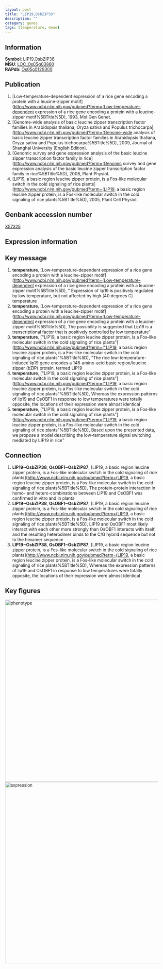 ```yaml
---
layout: post
title: "LIP19,OsbZIP38"
description: ""
category: genes
tags: [temperature, Gene]
---
```


## Information
__Symbol__: LIP19,OsbZIP38  
__MSU__: [LOC_Os05g03860](http://rice.plantbiology.msu.edu/cgi-bin/ORF_infopage.cgi?orf=LOC_Os05g03860)  
__RAPdb__: [Os05g0129300](http://rapdb.dna.affrc.go.jp/viewer/gbrowse_details/irgsp1?name=Os05g0129300)  

## Publication
1. [Low-temperature-dependent expression of a rice gene encoding a protein with a leucine-zipper motif](http://www.ncbi.nlm.nih.gov/pubmed?term=(Low-temperature-dependent expression of a rice gene encoding a protein with a leucine-zipper motif%5BTitle%5D), 1993, Mol Gen Genet.
2. [Genome-wide analysis of basic leucine zipper transcription factor families in Arabidopsis thaliana, Oryza sativa and Populus trichocarpa](http://www.ncbi.nlm.nih.gov/pubmed?term=(Genome-wide analysis of basic leucine zipper transcription factor families in Arabidopsis thaliana, Oryza sativa and Populus trichocarpa%5BTitle%5D), 2009, Journal of Shanghai University (English Edition).
3. [Genomic survey and gene expression analysis of the basic leucine zipper transcription factor family in rice](http://www.ncbi.nlm.nih.gov/pubmed?term=(Genomic survey and gene expression analysis of the basic leucine zipper transcription factor family in rice%5BTitle%5D), 2008, Plant Physiol.
4. [LIP19, a basic region leucine zipper protein, is a Fos-like molecular switch in the cold signaling of rice plants](http://www.ncbi.nlm.nih.gov/pubmed?term=(LIP19, a basic region leucine zipper protein, is a Fos-like molecular switch in the cold signaling of rice plants%5BTitle%5D), 2005, Plant Cell Physiol.

## Genbank accession number
[X57325](http://www.ncbi.nlm.nih.gov/nuccore/X57325)

## Expression information

## Key message
1. __temperature__, [Low-temperature-dependent expression of a rice gene encoding a protein with a leucine-zipper motif](http://www.ncbi.nlm.nih.gov/pubmed?term=(Low-temperature-dependent expression of a rice gene encoding a protein with a leucine-zipper motif%5BTitle%5D), " Expression of lip19 is positively regulated by low temperature, but not affected by high (40 degrees C) temperature
2. __temperature__, [Low-temperature-dependent expression of a rice gene encoding a protein with a leucine-zipper motif](http://www.ncbi.nlm.nih.gov/pubmed?term=(Low-temperature-dependent expression of a rice gene encoding a protein with a leucine-zipper motif%5BTitle%5D),  The possibility is suggested that Lip19 is a transcriptional factor that is positively controlled by low temperature"
3. __temperature__, ["LIP19, a basic region leucine zipper protein, is a Fos-like molecular switch in the cold signaling of rice plants"](http://www.ncbi.nlm.nih.gov/pubmed?term=("LIP19, a basic region leucine zipper protein, is a Fos-like molecular switch in the cold signaling of rice plants"%5BTitle%5D), "The rice low-temperature-induced lip19 gene encodes a 148-amino-acid basic region/leucine zipper (bZIP) protein, termed LIP19
4. __temperature__, ["LIP19, a basic region leucine zipper protein, is a Fos-like molecular switch in the cold signaling of rice plants"](http://www.ncbi.nlm.nih.gov/pubmed?term=("LIP19, a basic region leucine zipper protein, is a Fos-like molecular switch in the cold signaling of rice plants"%5BTitle%5D),  Whereas the expression patterns of lip19 and OsOBF1 in response to low temperatures were totally opposite, the locations of their expression were almost identical
5. __temperature__, ["LIP19, a basic region leucine zipper protein, is a Fos-like molecular switch in the cold signaling of rice plants"](http://www.ncbi.nlm.nih.gov/pubmed?term=("LIP19, a basic region leucine zipper protein, is a Fos-like molecular switch in the cold signaling of rice plants"%5BTitle%5D),  Based upon the presented data, we propose a model describing the low-temperature signal switching mediated by LIP19 in rice"

## Connection
1. __LIP19~OsbZIP38__, __OsOBF1~OsbZIP87__, [LIP19, a basic region leucine zipper protein, is a Fos-like molecular switch in the cold signaling of rice plants](http://www.ncbi.nlm.nih.gov/pubmed?term=(LIP19, a basic region leucine zipper protein, is a Fos-like molecular switch in the cold signaling of rice plants%5BTitle%5D),  The protein-protein interaction in homo- and hetero-combinations between LIP19 and OsOBF1 was confirmed in vitro and in planta
2. __LIP19~OsbZIP38__, __OsOBF1~OsbZIP87__, [LIP19, a basic region leucine zipper protein, is a Fos-like molecular switch in the cold signaling of rice plants](http://www.ncbi.nlm.nih.gov/pubmed?term=(LIP19, a basic region leucine zipper protein, is a Fos-like molecular switch in the cold signaling of rice plants%5BTitle%5D),  LIP19 and OsOBF1 most likely interact with each other more strongly than OsOBF1 interacts with itself, and the resulting heterodimer binds to the C/G hybrid sequence but not to the hexamer sequence
3. __LIP19~OsbZIP38__, __OsOBF1~OsbZIP87__, [LIP19, a basic region leucine zipper protein, is a Fos-like molecular switch in the cold signaling of rice plants](http://www.ncbi.nlm.nih.gov/pubmed?term=(LIP19, a basic region leucine zipper protein, is a Fos-like molecular switch in the cold signaling of rice plants%5BTitle%5D),  Whereas the expression patterns of lip19 and OsOBF1 in response to low temperatures were totally opposite, the locations of their expression were almost identical

## Key figures
<img src="http://ricencode.github.io/images/LIP19~OsbZIP38.pheno.png" alt="phenotype"  style="width: 600px;"/>

<img src="http://ricencode.github.io/images/LIP19~OsbZIP38.exp.png" alt="expression"  style="width: 600px;"/>


